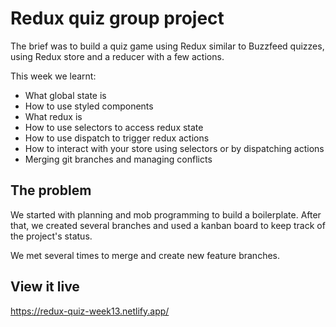 # Redux quiz group project

The brief was to build a quiz game using Redux similar to Buzzfeed quizzes, using Redux store and a reducer with a few actions.

This week we learnt:

- What global state is
- How to use styled components
- What redux is
- How to use selectors to access redux state
- How to use dispatch to trigger redux actions
- How to interact with your store using selectors or by dispatching actions
- Merging git branches and managing conflicts

## The problem

We started with planning and mob programming to build a boilerplate. After that, we created several branches and used a kanban board to keep track of the project's status.

We met several times to merge and create new feature branches.

## View it live

https://redux-quiz-week13.netlify.app/
